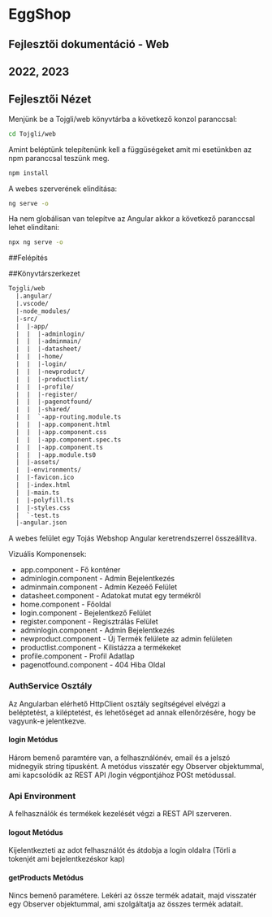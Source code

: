 # EggShop

## Fejlesztői dokumentáció - Web

## 2022, 2023

## Fejlesztői Nézet

Menjünk be a Tojgli/web könyvtárba a következő konzol paranccsal:

```bash
cd Tojgli/web
```

Amint beléptünk telepítenünk kell a függüségeket amit mi esetünkben az npm paranccsal teszünk meg.

```bash
npm install
```

A webes szerverének elinditása:

```bash
ng serve -o
```

Ha nem globálisan van telepítve az Angular akkor a következő paranccsal lehet elindítani:
```bash
npx ng serve -o
```

##Felépítés

##Könyvtárszerkezet

```txt
Tojgli/web
  |.angular/
  |.vscode/
  |-node_modules/
  |-src/
  |  |-app/
  |  |  |-adminlogin/
  |  |  |-adminmain/
  |  |  |-datasheet/
  |  |  |-home/
  |  |  |-login/
  |  |  |-newproduct/
  |  |  |-productlist/
  |  |  |-profile/
  |  |  |-register/
  |  |  |-pagenotfound/
  |  |  |-shared/
  |  |  `-app-routing.module.ts
  |  |  |-app.component.html
  |  |  |-app.component.css
  |  |  |-app.component.spec.ts
  |  |  |-app.component.ts
  |  |  |-app.module.ts0
  |  |-assets/
  |  |-environments/
  |  |-favicon.ico
  |  |-index.html
  |  |-main.ts
  |  |-polyfill.ts
  |  |-styles.css
  |  `-test.ts
  |-angular.json

```

A webes felület egy Tojás Webshop Angular keretrendszerrel összeállítva.

Vizuális Komponensek:
* app.component - Fő konténer
* adminlogin.component - Admin Bejelentkezés
* adminmain.component - Admin Kezeéő Felület
* datasheet.component - Adatokat mutat egy termékről
* home.component - Főoldal
* login.component - Bejelentkező Felület
* register.component - Regisztrálás Felület
* adminlogin.component - Admin Bejelentkezés
* newproduct.component - Új Termék felülete az admin felületen
* productlist.component - Kilistázza a termékeket
* profile.component - Profil Adatlap
* pagenotfound.component - 404 Hiba Oldal

### AuthService Osztály

Az Angularban elérhető HttpClient osztály segítségével elvégzi a beléptetést, a kiléptetést, és lehetőséget ad annak ellenőrzésére, hogy be vagyunk-e jelentkezve.

#### login Metódus

Három bemenő paramtére van, a felhasználónév, email és a jelszó midnegyik string típusként. A metódus visszatér egy Observer objektummal, ami kapcsolódik az REST API /login végpontjához POSt metódussal.

### Api Environment

A felhasználók és termékek kezelését végzi a REST API szerveren.

#### logout Metódus

Kijelentkezteti az adot felhasználót és átdobja a login oldalra (Törli a tokenjét ami bejelentkezéskor kap)

#### getProducts Metódus

Nincs bemenő paramétere. Lekéri az össze termék adatait, majd visszatér egy Observer objektummal, ami szolgáltatja az összes termék adatait.